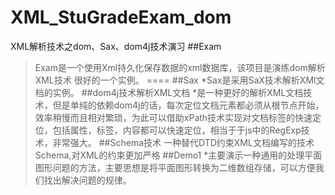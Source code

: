 # XML_StuGradeExam_dom
XML解析技术之dom、Sax、dom4j技术演习
##Exam
>Exam是一个使用Xml持久化保存数据的xml数据库，该项目是演练dom解析XML技术
很好的一个实例。
====
##Sax
>*Sax是采用SaX技术解析XMl文档的实例。
##dom4j技术解析XML文档
>*是一种更好的解析XML文档技术，但是单纯的依赖dom4j的话，每次定位文档元素都必须从根节点开始，效率稍慢而且相对繁琐，为此可以借助xPath技术实现对文档标签的快速定位，包括属性，标签，内容都可以快速定位，相当于于js中的RegExp技术，非常强大。
##Schema技术
一种替代DTD约束XML文档编写的技术Schema,对XML的约束更加严格
##Demo1
>*主要演示一种通用的处理平面图形问题的方法，主要思想是将平面图形转换为二维数组存储，可以方便我们找出解决问题的规律。
